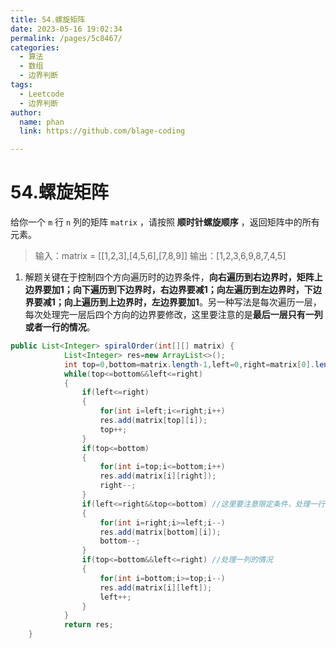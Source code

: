 ```yaml
---
title: 54.螺旋矩阵
date: 2023-05-16 19:02:34
permalink: /pages/5c8467/
categories: 
  - 算法
  - 数组
  - 边界判断
tags: 
  - Leetcode
  - 边界判断
author: 
  name: phan
  link: https://github.com/blage-coding

---
```

# 54.螺旋矩阵

给你一个 `m` 行 `n` 列的矩阵 `matrix` ，请按照 **顺时针螺旋顺序** ，返回矩阵中的所有元素。

> 输入：matrix = [[1,2,3],[4,5,6],[7,8,9]]
> 输出：[1,2,3,6,9,8,7,4,5]

1. 解题关键在于控制四个方向遍历时的边界条件，**向右遍历到右边界时，矩阵上边界要加1；向下遍历到下边界时，右边界要减1；向左遍历到左边界时，下边界要减1；向上遍历到上边界时，左边界要加1**。另一种写法是每次遍历一层，每次处理完一层后四个方向的边界要修改，这里要注意的是**最后一层只有一列或者一行的情况**。

~~~java
public List<Integer> spiralOrder(int[][] matrix) {
            List<Integer> res=new ArrayList<>();
            int top=0,bottom=matrix.length-1,left=0,right=matrix[0].length-1;
            while(top<=bottom&&left<=right)
            {
                if(left<=right)
                {
                    for(int i=left;i<=right;i++)
                    res.add(matrix[top][i]);
                    top++;
                }
                if(top<=bottom)
                {
                    for(int i=top;i<=bottom;i++)
                    res.add(matrix[i][right]);
                    right--;
                }
                if(left<=right&&top<=bottom) //这里要注意限定条件，处理一行的情况
                {
                    for(int i=right;i>=left;i--)
                    res.add(matrix[bottom][i]);
                    bottom--;
                }
                if(top<=bottom&&left<=right) //处理一列的情况
                {
                    for(int i=bottom;i>=top;i--)
                    res.add(matrix[i][left]);
                    left++;
                }
            }
            return res;
    }
~~~